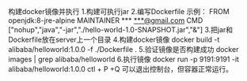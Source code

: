 构建docker镜像并执行
1.构建可执行jar
2.编写Dockerfile
	示例：
		FROM openjdk:8-jre-alpine
		MAINTAINER *** <***@gmail.com>
		CMD ["nohup","java","-jar","./hello-world-1.0-SNAPSHOT.jar","&"]
3.把jar和Dockerfile放在server上一个目录
4.构建docker镜像
	docker build -t alibaba/helloworld:1.0.0 -f ./Dockerfile .
5.验证镜像是否构建成功
	docker images | grep alibaba/helloworld
6.执行镜像
	docker run -p 9191:9191 -it alibaba/helloworld:1.0.0 
ctl + P +Q 可以退出控制台，但容器正常运行。
